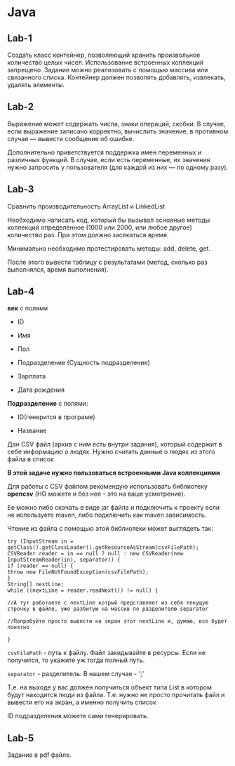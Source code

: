 
# Java

  

## Lab-1

  

Создать класс контейнер, позволяющий хранить произвольное количество целых чисел. Использование встроенных коллекций запрещено. Задание можно реализовать с помощью массива или связанного списка. Контейнер должен позволять добавлять, извлекать, удалять элементы.

  

## Lab-2

  

Выражение может содержать числа, знаки операций, скобки. В случае, если выражение записано корректно, вычислить значение, в противном случае — вывести сообщение об ошибке.

  

Дополнительно приветствуется поддержка имен переменных и различных функций. В случае, если есть переменные, их значения нужно запросить у пользователя (для каждой из них — по одному разу).

  

## Lab-3

  

Сравнить производительность ArrayList и LinkedList

  

Необходимо написать код, который бы вызывал основные методы коллекций определенное (1000 или 2000, или любое другое) количество раз. При этом должно засекаться время.

  

Минимально необходимо протестировать методы: add, delete, get.

  

После этого вывести таблицу с результатами (метод, сколько раз выполнялся, время выполнения).

  

## Lab-4

  


**век**  с полями

-   ID  
    
-   Имя
-   Пол
-   Подразделение (Сущность подразделение)
-   Зарплата
-   Дата рождения  
    

**Подразделение**  с полями:

-   ID(генерится в програме)  
    
-   Название

Дан CSV файл (архив с ним есть внутри задания), который содержит в себе информацию о людях. Нужно считать данные о людях из этого файла в список  

**В этой задаче нужно пользоваться встроенными Java коллекциями**

Для работы с CSV файлом рекомендую использовать библиотеку  **opencsv** (НО можете и без нее - это на ваше усмотрение).

Ее можно либо скачать в виде jar файла и подключить к проекту если не используете maven, либо подключить как maven зависимость.

Чтение из файла с помощью этой библиотеки может выглядеть так:

```
try (InputStream in = getClass().getClassLoader().getResourceAsStream(csvFilePath);  
CSVReader reader = in == null ? null : new CSVReader(new InputStreamReader(in), separator)) {  
if (reader == null) {  
throw new FileNotFoundException(csvFilePath);  
}  
String[] nextLine;  
while ((nextLine = reader.readNext()) != null) {

//А тут работаете с nextLine котрый представляет из себя текущую строчку в файле, уже разбитую на массив по разделителю separator

//Попробуйте просто вывести на экран этот nextLine и, думаю, все будет понятно  

}
```

  

```csvFilePath``` - путь к файлу. Файл закидывайте в ресурсы. Если не получится, то укажите уж тогда полный путь.

```separator``` - разделитель. В нашем случае - ';'

  

Т.е. на выходе у вас должен получиться объект типа List в котором будут находится люди из файла. Т.е. нужно не просто прочитать файл и вывести его на экран, а именно получить список  

ID подразделения можете сами генерировать.

  

## Lab-5

  

Задание в pdf файле.